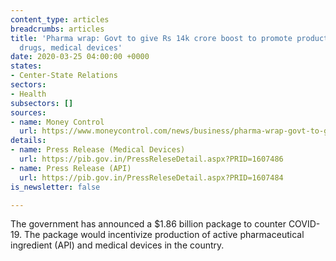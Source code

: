 ```yaml
---
content_type: articles
breadcrumbs: articles
title: 'Pharma wrap: Govt to give Rs 14k crore boost to promote production of bulk
  drugs, medical devices'
date: 2020-03-25 04:00:00 +0000
states:
- Center-State Relations
sectors:
- Health
subsectors: []
sources:
- name: Money Control
  url: https://www.moneycontrol.com/news/business/pharma-wrap-govt-to-give-rs-14k-crore-boost-to-promote-production-of-bulk-drugs-medical-device-5059191.html
details:
- name: Press Release (Medical Devices)
  url: https://pib.gov.in/PressReleseDetail.aspx?PRID=1607486
- name: Press Release (API)
  url: https://pib.gov.in/PressReleseDetail.aspx?PRID=1607484
is_newsletter: false

---
```

The government has announced a $1.86 billion package to counter COVID-19. The package would incentivize production of active pharmaceutical ingredient (API) and medical devices in the country.

